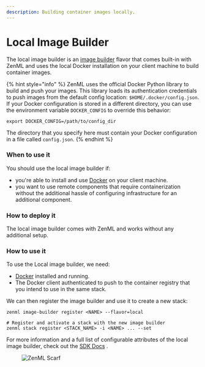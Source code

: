 ```yaml
---
description: Building container images locally.
---
```


# Local Image Builder

The local image builder is an [image builder](./) flavor that comes built-in with ZenML and uses the local Docker installation on your client machine to build container images.

{% hint style="info" %}
ZenML uses the official Docker Python library to build and push your images. This library loads its authentication credentials to push images from the default config location: `$HOME/.docker/config.json`. If your Docker configuration is stored in a different directory, you can use the environment variable `DOCKER_CONFIG` to override this behavior:

```shell
export DOCKER_CONFIG=/path/to/config_dir
```

The directory that you specify here must contain your Docker configuration in a file called `config.json`.
{% endhint %}

### When to use it

You should use the local image builder if:

* you're able to install and use [Docker](https://www.docker.com) on your client machine.
* you want to use remote components that require containerization without the additional hassle of configuring infrastructure for an additional component.

### How to deploy it

The local image builder comes with ZenML and works without any additional setup.

### How to use it

To use the Local image builder, we need:

* [Docker](https://www.docker.com) installed and running.
* The Docker client authenticated to push to the container registry that you intend to use in the same stack.

We can then register the image builder and use it to create a new stack:

```shell
zenml image-builder register <NAME> --flavor=local

# Register and activate a stack with the new image builder
zenml stack register <STACK_NAME> -i <NAME> ... --set
```

For more information and a full list of configurable attributes of the local image builder, check out the [SDK Docs](https://sdkdocs.zenml.io/latest/core\_code\_docs/core-image\_builders/#zenml.image\_builders.local\_image\_builder.LocalImageBuilder) .

<figure><img src="https://static.scarf.sh/a.png?x-pxid=f0b4f458-0a54-4fcd-aa95-d5ee424815bc" alt="ZenML Scarf"><figcaption></figcaption></figure>
